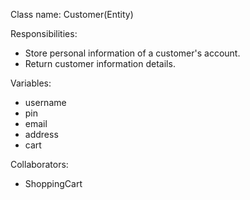 Class name: Customer(Entity)

Responsibilities:
* Store personal information of a customer's account.
* Return customer information details.

Variables:
* username
* pin
* email
* address
* cart

Collaborators:
* ShoppingCart
